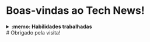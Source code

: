 # Boas-vindas ao Tech News!
<details>
  <summary><strong>:memo: Habilidades trabalhadas </strong></summary>

- Utilizar o terminal interativo do Python
- Escrever seus próprios módulos e importá-los em outros códigos
- Aplicar técnicas de raspagem de dados
- Extrair dados de conteúdo HTML
- Armazenar os dados obtidos em um banco de dados

<!-- 🤔 [HS] Escrevam as habilidade utilizando a Taxonomia de Bloom. -->

</details>
# Obrigado pela visita!
